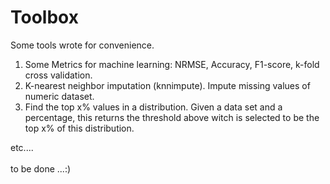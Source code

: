 # Toolbox
Some tools wrote for convenience. 

1. Some Metrics for machine learning: NRMSE, Accuracy, F1-score, k-fold cross validation.<br>
2. K-nearest neighbor imputation (knnimpute). Impute missing values of numeric dataset. <br>
3. Find the top x% values in a distribution. Given a data set and a percentage, this returns the threshold above witch is selected to be the top x% of this distribution. <br>  

  etc....<br>
    <br>
    to be done ...:)
